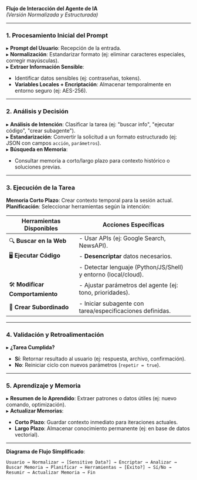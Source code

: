 **Flujo de Interacción del Agente de IA**  
*(Versión Normalizada y Estructurada)*  

---

### **1. Procesamiento Inicial del Prompt**  
▸ **Prompt del Usuario**: Recepción de la entrada.  
▸ **Normalización**: Estandarizar formato (ej: eliminar caracteres especiales, corregir mayúsculas).  
▸ **Extraer Información Sensible**:  
   - Identificar datos sensibles (ej: contraseñas, tokens).  
   - **Variables Locales + Encriptación**: Almacenar temporalmente en entorno seguro (ej: AES-256).  

---

### **2. Análisis y Decisión**  
▸ **Análisis de Intención**: Clasificar la tarea (ej: "buscar info", "ejecutar código", "crear subagente").  
▸ **Estandarización**: Convertir la solicitud a un formato estructurado (ej: JSON con campos `acción`, `parámetros`).  
▸ **Búsqueda en Memoria**:  
   - Consultar memoria a corto/largo plazo para contexto histórico o soluciones previas.  

---

### **3. Ejecución de la Tarea**  
**Memoria Corto Plazo**: Crear contexto temporal para la sesión actual.  
**Planificación**: Seleccionar herramientas según la intención:  

| **Herramientas Disponibles**          | **Acciones Específicas**                                      |  
|---------------------------------------|---------------------------------------------------------------|  
| 🔍 **Buscar en la Web**               | - Usar APIs (ej: Google Search, NewsAPI).                     |  
| 🖥️ **Ejecutar Código**               | - **Desencriptar** datos necesarios.                          |  
|                                       | - Detectar lenguaje (Python/JS/Shell) y entorno (local/cloud).|  
| 🛠️ **Modificar Comportamiento**       | - Ajustar parámetros del agente (ej: tono, prioridades).      |  
| 🤖 **Crear Subordinado**              | - Iniciar subagente con tarea/especificaciones definidas.     |  

---

### **4. Validación y Retroalimentación**  
▸ **¿Tarea Cumplida?**  
   - **Sí**: Retornar resultado al usuario (ej: respuesta, archivo, confirmación).  
   - **No**: Reiniciar ciclo con nuevos parámetros (`repetir = true`).  

---

### **5. Aprendizaje y Memoria**  
▸ **Resumen de lo Aprendido**: Extraer patrones o datos útiles (ej: nuevo comando, optimización).  
▸ **Actualizar Memorias**:  
   - **Corto Plazo**: Guardar contexto inmediato para iteraciones actuales.  
   - **Largo Plazo**: Almacenar conocimiento permanente (ej: en base de datos vectorial).  

---

**Diagrama de Flujo Simplificado**:  
```  
Usuario → Normalizar → [Sensitive Data?] → Encriptar → Analizar → Buscar Memoria → Planificar → Herramientas → [Éxito?] → Sí/No → Resumir → Actualizar Memoria → Fin  
```